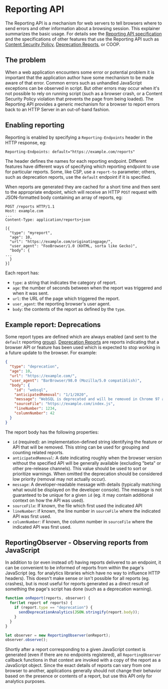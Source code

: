 # Reporting API #
The Reporting API is a mechanism for web servers to tell browsers where to send errors and other information about a browsing session.  This explainer summarizes the basic usage.  For details see the [Reporting API specification](http://wicg.github.io/reporting/) and the specifications of other features that use the Reporting API such as [Content Security Policy](https://w3c.github.io/webappsec-csp/#reporting), [Deprecation Reports](https://wicg.github.io/deprecation-reporting/), or COOP.

## The problem ##
When a web application encounters some error or potential problem it is important that the application author have some mechanism to be made aware of that error.  Common errors such as unhandled JavaScript exceptions can be observed in script.  But other errors may occur when it's not possible to rely on running script (such as a browser crash, or a Content Security Policy violation that prevents the page from being loaded).  The Reporting API provides a generic mechanism for a browser to report errors back to an HTTP Server in an out-of-band fashion.

## Enabling reporting ##
Reporting is enabled by specifying a `Reporting-Endpoints` header in the HTTP response, eg:
```http
Reporting-Endpoints: default="https://example.com/reports"
```
The header defines the names for each reporting endpoint. Different features have different ways of specifying which reporting endpoint to use for particular reports. Some, like CSP, use a `report-to` parameter; others, such as deprecation reports, use the `default` endpoint if it is specified.

When reports are generated they are cached for a short time and then sent to the appropriate endpoint, which will receive an HTTP `POST` request with JSON-formatted body containing an array of reports, eg:
```http
POST /reports HTTP/1.1
Host: example.com
...
Content-Type: application/reports+json

[{
  "type": "myreport",
  "age": 10,
  "url": "https://example.com/originatingpage/",
  "user_agent": "FooBrowser/1.0 (KHTML, sorta like Gecko)",
  "body": {
...
  }
}]
```

Each report has: 
 - `type`: a string that indicates the category of report.
 - `age`: the number of seconds between when the report was triggered and when it was sent.
 - `url`: the URL of the page which triggered the report.
 - `user_agent`: the reporting browser's user agent.
 - `body`: the contents of the report as defined by the `type`.

## Example report: Deprecations ##
Some report types are defined which are always enabled (and sent to the `default` reporting [group](http://wicg.github.io/reporting/#id-member)).
[Deprecation Reports](https://wicg.github.io/deprecation-reporting/) are reports indicating that a browser API or feature has been used which is expected to stop working in a future update to the browser.  For example:

```json
{
  "type": "deprecation",
  "age": 10,
  "url": "https://example.com/",
  "user_agent": "BarBrowser/98.0 (Mozilla/5.0 compatiblish)",
  "body": {
    "id": "websql", 
    "anticipatedRemoval": "1/1/2020", 
    "message": "WebSQL is deprecated and will be removed in Chrome 97 around January 2020",
    "sourceFile": "https://example.com/index.js",
    "lineNumber": 1234,
    "columnNumber": 42
  }
}
```

The report body has the following properties:
- `id` (required): an implementation-defined string identifying the feature or API that will be removed.  This string can be used for grouping and counting related reports.
- `anticipatedRemoval`: A date indicating roughly when the browser version without the specified API will be generally available (excluding "beta" or other pre-release channels).  This value should be used to sort or prioritize warnings.  When omitted the deprecation should be considered low priority (removal may not actually occur).  
- `message`: A developer-readable message with details (typically matching what would be displayed on the developer console).  The message is not guaranteed to be unique for a given `id` (eg. it may contain additional context on how the API was used).
- `sourceFile`: If known, the file which first used the indicated API
- `lineNumber`: if known, the line number in `sourceFile` where the indicated API was first used.
- `columnNumber`: if known, the column number in `sourceFile` where the indicated API was first used.


## ReportingObserver - Observing reports from JavaScript
In addition to (or even instead of) having reports delivered to an endpoint, it can be convenient to be informed of reports from within the page's JavaScript (eg. for analytics libraries which have no way to influence HTTP headers).  This doesn't make sense or isn't possible for all reports (eg. crashes), but is most useful for reports generated as a direct result of something the page's script has done (such as a deprecation warning).

```javascript
function onReport(reports, observer) {
  for(let report of reports) {
    if (report.type == "deprecation") {
      sendDeprecationAnalytics(JSON.stringify(report.body));
    }
  }
}

let observer = new ReportingObserver(onReport);
observer.observe();
```

Shortly after a report corresponding to a given JavaScript context is generated (even if there are no endpoints registered), all `ReportingObserver` callback functions in that context are invoked with a copy of the report as a JavaScript object.  Since the exact details of reports can vary from one browser to another, applications generally should not change their behavior based on the presence or contents of a report, but use this API only for analytics purposes.
